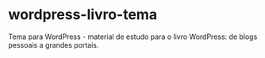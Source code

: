 # wordpress-livro-tema
Tema para WordPress - material de estudo para o livro WordPress: de blogs pessoais a grandes portais.
